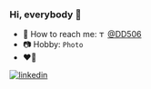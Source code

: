 ### Hi, everybody 🖖

- 📝 How to reach me: <img src="https://pbs.twimg.com/profile_images/1183117696730390529/LRDASku7_400x400.jpg" alt="Telegram Logo" width="11"> [@DD506](https://t.me/DD506) <br/>
- 📷 Hobby: `Photo` <br/>
- ❤️🐍 <br/>


[![linkedin][app-generated-url]][linkedin-url]<br/>


<!--
**bycs/bycs** is a ✨ _special_ ✨ repository because its `README.md` (this file) appears on your GitHub profile.

[![LinkedIn][linkedin-shield]][linkedin-url]<br/>
-->


[linkedin-shield]: https://img.shields.io/badge/-LinkedIn-black.svg?style=for-the-badge&logo=linkedin&colorB=555

[linkedin-url]: https://www.linkedin.com/in/stas-cartoon-b8885423a/

[app-generated-url]: https://linkedin-github.herokuapp.com/api/render/Stas%20Cartoon/Software%20Engineer/Junior/Bachelor/dark/https%3A%2F%2Fmedia-exp2.licdn.com%2Fdms%2Fimage%2FC5603AQFtB6jQfRocJg%2Fprofile-displayphoto-shrink_800_800%2F0%2F1654857350004%3Fe%3D1660176000%26v%3Dbeta%26t%3DGecZQiqnbuoPvy3n7-zZ4L--_gtzMDuRrSPWLkFSFxc

[telegram-logo]: https://pbs.twimg.com/profile_images/1183117696730390529/LRDASku7_400x400.jpg

